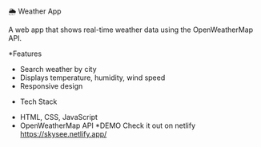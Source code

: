 
🌦 Weather App

A web app that shows real-time weather data using the OpenWeatherMap API.

*Features
- Search weather by city
- Displays temperature, humidity, wind speed
- Responsive design

* Tech Stack
- HTML, CSS, JavaScript
- OpenWeatherMap API
*DEMO
Check it out on netlify
https://skysee.netlify.app/
